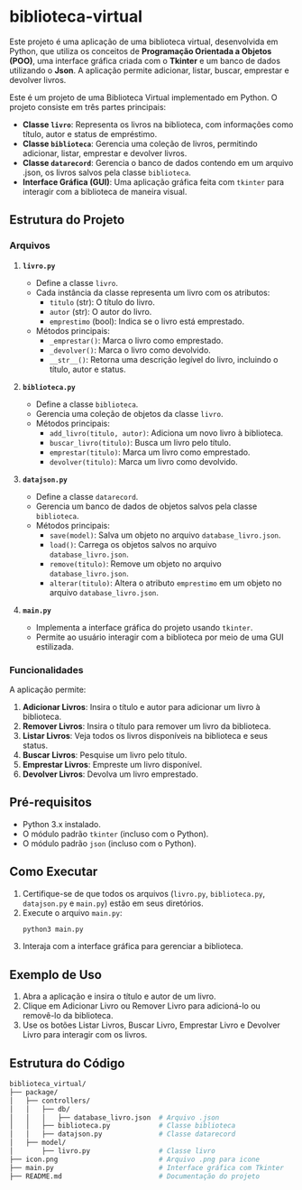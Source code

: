 # biblioteca-virtual
Este projeto é uma aplicação de uma biblioteca virtual, desenvolvida em Python, que utiliza os conceitos de **Programação Orientada a Objetos (POO)**, uma interface gráfica criada com o **Tkinter** e um banco de dados utilizando o **Json**. A aplicação permite adicionar, listar, buscar, emprestar e devolver livros.

Este é um projeto de uma Biblioteca Virtual implementado em Python. O projeto consiste em três partes principais:
- **Classe `livro`**: Representa os livros na biblioteca, com informações como título, autor e status de empréstimo.
- **Classe `biblioteca`**: Gerencia uma coleção de livros, permitindo adicionar, listar, emprestar e devolver livros.
- **Classe `datarecord`**: Gerencia o banco de dados contendo em um arquivo .json, os livros salvos pela classe `biblioteca`.
- **Interface Gráfica (GUI)**: Uma aplicação gráfica feita com `tkinter` para interagir com a biblioteca de maneira visual.

## Estrutura do Projeto

### Arquivos
1. **`livro.py`**
   - Define a classe `livro`.
   - Cada instância da classe representa um livro com os atributos:
     - `titulo` (str): O título do livro.
     - `autor` (str): O autor do livro.
     - `emprestimo` (bool): Indica se o livro está emprestado.
   - Métodos principais:
     - `_emprestar()`: Marca o livro como emprestado.
     - `_devolver()`: Marca o livro como devolvido.
     - `__str__()`: Retorna uma descrição legível do livro, incluindo o título, autor e status.

2. **`biblioteca.py`**
   - Define a classe `biblioteca`.
   - Gerencia uma coleção de objetos da classe `livro`.
   - Métodos principais:
     - `add_livro(titulo, autor)`: Adiciona um novo livro à biblioteca.
     - `buscar_livro(titulo)`: Busca um livro pelo título.
     - `emprestar(titulo)`: Marca um livro como emprestado.
     - `devolver(titulo)`: Marca um livro como devolvido.

3. **`datajson.py`**
   - Define a classe `datarecord`.
   - Gerencia um banco de dados de objetos salvos pela classe `biblioteca`.
   - Métodos principais:
     - `save(model)`: Salva um objeto no arquivo `database_livro.json`.
     - `load()`: Carrega os objetos salvos no arquivo `database_livro.json`.
     - `remove(titulo)`: Remove um objeto no arquivo `database_livro.json`.
     - `alterar(titulo)`: Altera o atributo `emprestimo` em um objeto no arquivo `database_livro.json`.

4. **`main.py`**
   - Implementa a interface gráfica do projeto usando `tkinter`.
   - Permite ao usuário interagir com a biblioteca por meio de uma GUI estilizada.

### Funcionalidades
A aplicação permite:
1. **Adicionar Livros**: Insira o título e autor para adicionar um livro à biblioteca.
2. **Remover Livros**: Insira o título para remover um livro da biblioteca.
3. **Listar Livros**: Veja todos os livros disponíveis na biblioteca e seus status.
4. **Buscar Livros**: Pesquise um livro pelo título.
5. **Emprestar Livros**: Empreste um livro disponível.
6. **Devolver Livros**: Devolva um livro emprestado.

## Pré-requisitos
- Python 3.x instalado.
- O módulo padrão `tkinter` (incluso com o Python).
- O módulo padrão `json` (incluso com o Python).

## Como Executar
1. Certifique-se de que todos os arquivos (`livro.py`, `biblioteca.py`, `datajson.py` e `main.py`) estão em seus
   diretórios.
2. Execute o arquivo `main.py`:
   ```bash
   python3 main.py
3. Interaja com a interface gráfica para gerenciar a biblioteca.

## Exemplo de Uso
1. Abra a aplicação e insira o título e autor de um livro.
2. Clique em Adicionar Livro ou Remover Livro para adicioná-lo ou removê-lo da biblioteca.
3. Use os botões Listar Livros, Buscar Livro, Emprestar Livro e Devolver Livro para interagir com os livros.

## Estrutura do Código
   ```bash
   biblioteca_virtual/
   ├── package/
   │   ├── controllers/
   │   │   ├── db/
   │   │   │   ├── database_livro.json  # Arquivo .json
   │   │   ├── biblioteca.py            # Classe biblioteca
   │   │   ├── datajson.py              # Classe datarecord
   │   ├── model/
   │       ├── livro.py                 # Classe livro
   ├── icon.png                         # Arquivo .png para icone
   ├── main.py                          # Interface gráfica com Tkinter
   ├── README.md                        # Documentação do projeto
